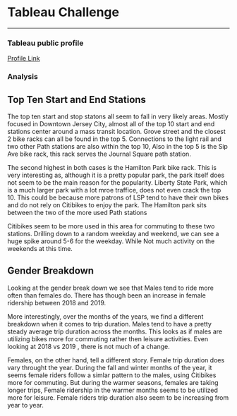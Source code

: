 <h1>Tableau Challenge</h1>
<hr>
<h3>Tableau public profile</h3> 
<a href="https://public.tableau.com/profile/mark.pasricha#!/">Profile Link</a>

<h3>Analysis</h3>
<h2>Top Ten Start and End Stations</h2> 
<p>The top ten start and stop statons all seem to fall in very likely areas. Mostly focused in Downtown Jersey City, almost all of the top 10 start and end stations center around a mass transit location. 
Grove street and the closest 2 bike racks can all be found in the top 5. Connections to the light rail and two other Path stations are also within the top 10, Also in the top 5 is the Sip Ave bike rack, this rack serves the Journal Square path station.</p>

<p>The second highest in both cases is the Hamilton Park bike rack. This is very interesting as, although it is a pretty popular park, the park itself does not seem to be the main reason for the popularity. 
Liberty State Park, which is a much larger park with a lot mroe traffice, does not even crack the top 10. This could be because more patrons of LSP tend to have their own bikes and do not rely on Citibikes to enjoy the park. 
The Hamilton park sits between the two of the more used Path stations</p>

<p>Citibikes seem to be more used in this area for commuting to these two stations. 
Drilling down to a random weekday and weekend, we can see a huge spike around 5-6 for the weekday. 
While Not much activity on the weekends at this time.</p>

<h2>Gender Breakdown</h2>
<p>Looking at the gender break down we see that Males tend  to ride more often than females do. 
There has though been an increase in female ridership between 2018 and 2019.</p>

<p>More interestingly, over the months of the years, we find a different breakdown when it comes to trip duration. Males tend to have a pretty steady average trip duration across the months.
This looks as if males are utilizing bikes more for commuting rather then leisure activities. Even looking at 2018 vs 2019 , there is not much of a change.</p>

<p>Females, on the other hand, tell a different story. Female trip duration does vary throught the year. During the fall and winter months of the year, it seems female riders follow a simlar pattern to the males, using Citibikes more for commuting. 
But during the warmer seasons, females are taking longer trips, Female ridership in the warmer months seems to be utilized more for leisure. Female riders trip duration also seem to be increasing from year to year.</p>


